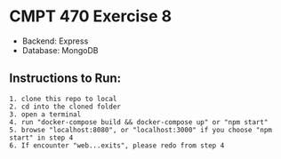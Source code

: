 # CMPT 470 Exercise 8

 - Backend: Express
 - Database: MongoDB 

## Instructions to Run:

    1. clone this repo to local
    2. cd into the cloned folder
    3. open a terminal
    4. run "docker-compose build && docker-compose up" or "npm start"
    5. browse "localhost:8080", or "localhost:3000" if you choose "npm start" in step 4
    6. If encounter "web...exits", please redo from step 4

